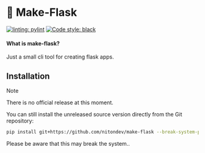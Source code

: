 # :beer: Make-Flask
[![linting: pylint](https://img.shields.io/badge/linting-pylint-yellowgreen)](https://github.com/pylint-dev/pylint) [![Code style: black](https://img.shields.io/badge/code%20style-black-000000.svg)](https://github.com/psf/black)

#### What is make-flask?
Just a small cli tool for creating flask apps.


## Installation

> [!Note]
> There is no official release at this moment.


You can still install the unreleased source version directly from the Git repository:
``` bash
pip install git+https://github.com/nitondev/make-flask --break-system-packages
```
Please be aware that this may break the system..
